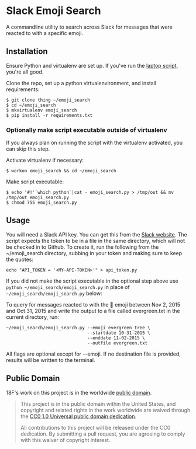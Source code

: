 # Slack Emoji Search

A commandline utility to search across Slack for messages that were reacted to with a specific emoji.

## Installation

Ensure Python and virtualenv are set up. If you've run the [laptop script](https://github.com/18F/laptop), you're all good.

Clone the repo, set up a python virtualenvironment, and install requirements:

    $ git clone thing ~/emoji_search
    $ cd ~/emoji_search
    $ mkvirtualenv emoji_search
    $ pip install -r requirements.txt

### Optionally make script executable outside of virtualenv

If you always plan on running the script with the virtualenv activated, you can skip this step.

Activate virtualenv if necessary:

    $ workon emoji_search && cd ~/emoji_search

Make script executable:

    $ echo '#!'`which python`|cat - emoji_search.py > /tmp/out && mv /tmp/out emoji_search.py
    $ chmod 755 emoji_search.py

## Usage

You will need a Slack API key. You can get this from the [Slack website](https://api.slack.com/web). The script expects the token to be in a file in the same directory, which will not be checked in to Github. To create it, run the following from the ~/emoji_search directory, subbing in your token and making sure to keep the quotes:

    echo "API_TOKEN = '<MY-API-TOKEN>'" > api_token.py

If you did not make the script executable in the optional step above use `python ~/emoji_search/emoji_search.py` in place of `~/emoji_search/emoji_search.py` below:

To query for messages reacted to with the :evergreen_tree: emoji between Nov 2, 2015 and Oct 31, 2015 and write the output to a file called evergreen.txt in the current directory, run:

    ~/emoji_search/emoji_search.py --emoji evergreen_tree \
                                   --startdate 10-31-2015 \
                                   --enddate 11-02-2015 \
                                   --outfile evergreen.txt
All flags are optional except for --emoji. If no destination file is provided, results will be written to the terminal.
    
## Public Domain
18F's work on this project is in the worldwide [public domain](LICENSE.md).

> This project is in the public domain within the United States, and copyright and related rights in the work worldwide are waived through the [CC0 1.0 Universal public domain dedication](https://creativecommons.org/publicdomain/zero/1.0/).
>
> All contributions to this project will be released under the CC0 dedication. By submitting a pull request, you are agreeing to comply with this waiver of copyright interest.
